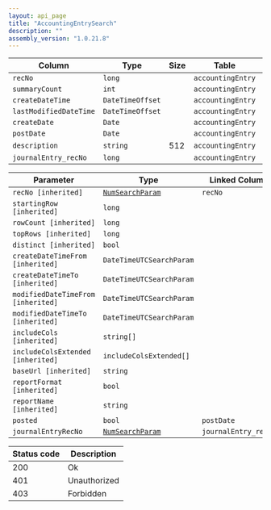 ```yaml
---
layout: api_page
title: "AccountingEntrySearch"
description: ""
assembly_version: "1.0.21.8"
---
```




| Column | Type | Size | Table | Description |
| ------ | ---- | ---- | ----- | ----------- |
| `recNo` | `long` |  | `accountingEntry` | 
| `summaryCount` | `int` |  | `accountingEntry` | 
| `createDateTime` | `DateTimeOffset` |  | `accountingEntry` | 
| `lastModifiedDateTime` | `DateTimeOffset` |  | `accountingEntry` | 
| `createDate` | `Date` |  | `accountingEntry` | 
| `postDate` | `Date` |  | `accountingEntry` | 
| `description` | `string` | 512 | `accountingEntry` | 
| `journalEntry_recNo` | `long` |  | `accountingEntry` | 

| Parameter | Type | Linked Column | Description |
| --------- | ---- | ------------- | ----------- |
| `recNo [inherited]` | [`NumSearchParam`](NumSearchParam) | `recNo` | 
| `startingRow [inherited]` | `long` |  | 
| `rowCount [inherited]` | `long` |  | 
| `topRows [inherited]` | `long` |  | 
| `distinct [inherited]` | `bool` |  | 
| `createDateTimeFrom [inherited]` | `DateTimeUTCSearchParam` |  | 
| `createDateTimeTo [inherited]` | `DateTimeUTCSearchParam` |  | 
| `modifiedDateTimeFrom [inherited]` | `DateTimeUTCSearchParam` |  | 
| `modifiedDateTimeTo [inherited]` | `DateTimeUTCSearchParam` |  | 
| `includeCols [inherited]` | `string[]` |  | 
| `includeColsExtended [inherited]` | `includeColsExtended[]` |  | 
| `baseUrl [inherited]` | `string` |  | 
| `reportFormat [inherited]` | `bool` |  | 
| `reportName [inherited]` | `string` |  | 
| `posted` | `bool` | `postDate` | 
| `journalEntryRecNo` | [`NumSearchParam`](NumSearchParam) | `journalEntry_recNo` | 

| Status code | Description |
| ----------- | ----------- |
| 200 | Ok |
| 401 | Unauthorized |
| 403 | Forbidden |


